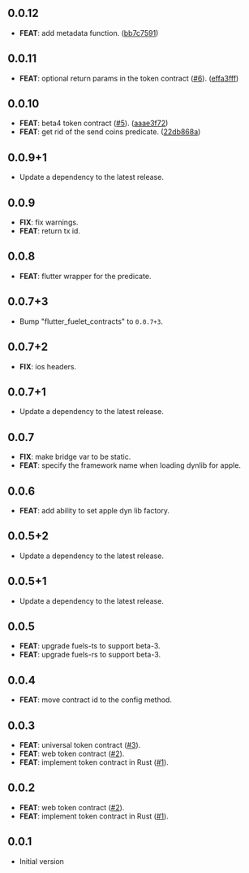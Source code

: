 ## 0.0.12

 - **FEAT**: add metadata function. ([bb7c7591](https://github.com/Fuelet/fuelet-contracts/commit/bb7c7591087e07a25578d181515aef4e9061c431))

## 0.0.11

 - **FEAT**: optional return params in the token contract ([#6](https://github.com/Fuelet/fuelet-contracts/issues/6)). ([effa3fff](https://github.com/Fuelet/fuelet-contracts/commit/effa3fffd20e3ba781186232aea3b77539f2abdf))

## 0.0.10

 - **FEAT**: beta4 token contract ([#5](https://github.com/Fuelet/fuelet-contracts/issues/5)). ([aaae3f72](https://github.com/Fuelet/fuelet-contracts/commit/aaae3f7298d50d089fcd7fac2f1c01ba94a826b6))
 - **FEAT**: get rid of the send coins predicate. ([22db868a](https://github.com/Fuelet/fuelet-contracts/commit/22db868af64fad9b29847d89ce07ec306ca7925e))

## 0.0.9+1

 - Update a dependency to the latest release.

## 0.0.9

 - **FIX**: fix warnings.
 - **FEAT**: return tx id.

## 0.0.8

 - **FEAT**: flutter wrapper for the predicate.

## 0.0.7+3

 - Bump "flutter_fuelet_contracts" to `0.0.7+3`.

## 0.0.7+2

 - **FIX**: ios headers.

## 0.0.7+1

 - Update a dependency to the latest release.

## 0.0.7

 - **FIX**: make bridge var to be static.
 - **FEAT**: specify the framework name when loading dynlib for apple.

## 0.0.6

 - **FEAT**: add ability to set apple dyn lib factory.

## 0.0.5+2

 - Update a dependency to the latest release.

## 0.0.5+1

 - Update a dependency to the latest release.

## 0.0.5

 - **FEAT**: upgrade fuels-ts to support beta-3.
 - **FEAT**: upgrade fuels-rs to support beta-3.

## 0.0.4

 - **FEAT**: move contract id to the config method.

## 0.0.3

 - **FEAT**: universal token contract ([#3](https://github.com/Fuelet/fuelet-contracts/issues/3)).
 - **FEAT**: web token contract ([#2](https://github.com/Fuelet/fuelet-contracts/issues/2)).
 - **FEAT**: implement token contract in Rust ([#1](https://github.com/Fuelet/fuelet-contracts/issues/1)).

## 0.0.2

 - **FEAT**: web token contract ([#2](https://github.com/Fuelet/fuelet-contracts/issues/2)).
 - **FEAT**: implement token contract in Rust ([#1](https://github.com/Fuelet/fuelet-contracts/issues/1)).

## 0.0.1

- Initial version
